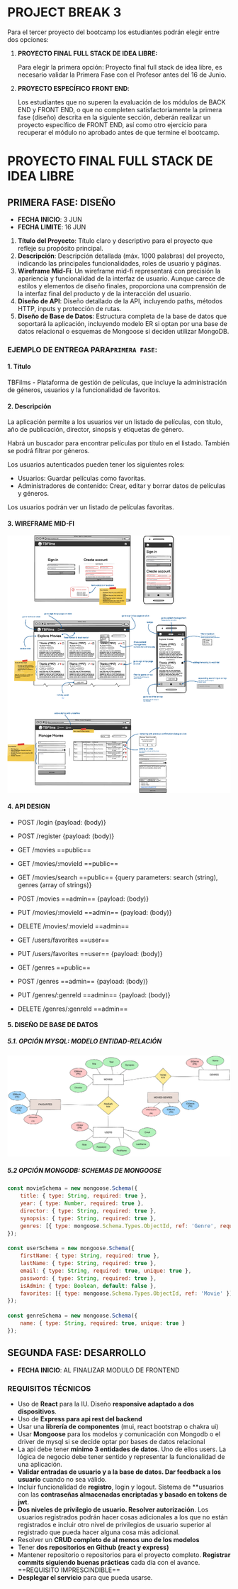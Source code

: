 # PROJECT BREAK 3

Para el tercer proyecto del bootcamp los estudiantes podrán elegir entre dos opciones:

1. **PROYECTO FINAL FULL STACK DE IDEA LIBRE:** 
   
   Para elegir la primera opción: Proyecto final full stack de idea libre, es necesario validar la Primera Fase con el Profesor antes del 16 de Junio.

2. **PROYECTO ESPECÍFICO FRONT END**:
   
   Los estudiantes que no superen la evaluación de los módulos de BACK END y FRONT END, o que no completen satisfactoriamente la primera fase (diseño) descrita en la siguiente sección, deberán realizar un proyecto específico de FRONT END, así como otro ejercicio para recuperar el módulo no aprobado antes de que termine el bootcamp.

# PROYECTO FINAL FULL STACK DE IDEA LIBRE
## PRIMERA FASE: DISEÑO 
- **FECHA INICIO**: 3 JUN
- **FECHA LIMITE**: 16 JUN

1. **Título del Proyecto**: Título claro y descriptivo para el proyecto que refleje su propósito principal.
2. **Descripción**: Descripción detallada (máx. 1000 palabras) del proyecto, indicando las principales funcionalidades, roles de usuario y páginas.
3. **Wireframe Mid-Fi**: Un wireframe mid-fi representará con precisión la apariencia y funcionalidad de la interfaz de usuario. Aunque carece de estilos y elementos de diseño finales, proporciona una comprensión de la interfaz final del producto y de la interacción del usuario.
4. **Diseño de API**: Diseño detallado de la API, incluyendo paths, métodos HTTP, inputs y protección de rutas.
5. **Diseño de Base de Datos**: Estructura completa de la base de datos que soportará la aplicación, incluyendo modelo ER si optan por una base de datos relacional o esquemas de Mongoose si deciden utilizar MongoDB.

### EJEMPLO DE ENTREGA PARA`PRIMERA FASE`: 

#### 1. Título

TBFilms -  Plataforma de gestión de películas, que incluye la administración de géneros, usuarios y la funcionalidad de favoritos.
#### 2. Descripción

La aplicación permite a los usuarios ver un listado de películas, con título, año de publicación, director, sinopsis y etiquetas de género.

Habrá un buscador para encontrar películas por título en el listado. También se podrá filtrar por géneros.

Los usuarios autenticados pueden tener los siguientes roles:

- Usuarios: Guardar películas como favoritas.
- Administradores de contenido: Crear, editar y borrar datos de películas y géneros.

Los usuarios podrán ver un listado de películas favoritas.

#### 3. WIREFRAME MID-FI

![](wireframe-midfi.png)

#### 4. API DESIGN 

- POST /login {payload: (body)}
- POST /register {payload: (body)}

- GET /movies ==public==
- GET /movies/:movieId ==public==

- GET /movies/search ==public== {query parameters: search (string), genres (array of strings)}

- POST /movies ==admin== {payload: (body)}
- PUT /movies/:movieId ==admin== {payload: (body)}
- DELETE /movies/:movieId ==admin==

- GET /users/favorites ==user==
- PUT /users/favorites ==user== {payload: (body)}

- GET /genres ==public==
- POST /genres ==admin== {payload: (body)}
- PUT /genres/:genreId ==admin== {payload: (body)}
- DELETE /genres/:genreId ==admin==

#### 5. DISEÑO DE BASE DE DATOS

##### 5.1. OPCIÓN MYSQL: MODELO ENTIDAD-RELACIÓN

![](diagram-er.png)

##### 5.2 OPCIÓN MONGODB: SCHEMAS DE MONGOOSE

```javascript
const movieSchema = new mongoose.Schema({
    title: { type: String, required: true },
    year: { type: Number, required: true },
    director: { type: String, required: true },
    synopsis: { type: String, required: true },
    genres: [{ type: mongoose.Schema.Types.ObjectId, ref: 'Genre', required: true }]
});

const userSchema = new mongoose.Schema({
    firstName: { type: String, required: true },
    lastName: { type: String, required: true },
    email: { type: String, required: true, unique: true },
    password: { type: String, required: true },
    isAdmin: { type: Boolean, default: false },
    favorites: [{ type: mongoose.Schema.Types.ObjectId, ref: 'Movie' }]
});

const genreSchema = new mongoose.Schema({
    name: { type: String, required: true, unique: true }
});
```

## SEGUNDA FASE: DESARROLLO
- **FECHA INICIO**: AL FINALIZAR MODULO DE FRONTEND

### REQUISITOS TÉCNICOS 

- Uso de **React** para la IU. Diseño **responsive adaptado a dos dispositivos**.
- Uso de **Express para api rest del backend**
- Usar una **librería de componentes** (mui, react bootstrap o chakra ui)
- Usar **Mongoose** para los modelos y comunicación con Mongodb o el driver de mysql si se decide optar por bases de datos relacional
- La api debe tener **mínimo 3 entidades de datos**. Uno de ellos users. La lógica de negocio debe tener sentido y representar la funcionalidad de una aplicación.
- **Validar entradas de usuario y a la base de datos. Dar feedback a los usuario** cuando no sea válido.
- Incluir funcionalidad de **registro**, login y logout. Sistema de **usuarios con las **contraseñas almacenadas encriptadas y basado en tokens de jwt**.
- **Dos niveles de privilegio de usuario. Resolver autorización**. Los usuarios registrados podrán hacer cosas adicionales a los que no están registrados e incluir otro nivel de privilegios de usuario superior al registrado que pueda hacer alguna cosa más adicional.
- Resolver un **CRUD completo de al menos uno de los modelos**
- Tener **dos repositorios en Github (react y express)**
- Mantener repositorio o repositorios para el proyecto completo. **Registrar commits siguiendo buenas prácticas** cada día con el avance. ==REQUISITO IMPRESCINDIBLE==
- **Desplegar el servicio** para que pueda usarse.
